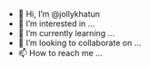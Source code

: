 - 👋 Hi, I’m @jollykhatun
- 👀 I’m interested in ...
- 🌱 I’m currently learning ...
- 💞️ I’m looking to collaborate on ...
- 📫 How to reach me ...

<!---
jollykhatun/jollykhatun is a ✨ special ✨ repository because its `README.md` (this file) appears on your GitHub profile.
You can click the Preview link to take a look at your changes.
--->
